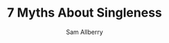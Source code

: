 ---
author: "Sam Allberry"
title: "7 Myths About Singleness"
publisher: "Crossway Books"
links:
  amazon: "https://www.amazon.com/Myths-about-Singleness-Sam-Allberry/dp/1433561522"
authorCitation: "Allberry, S."
year: "2019"
---